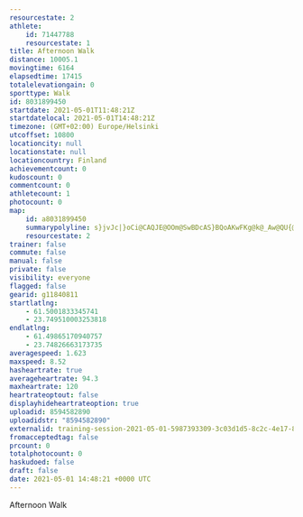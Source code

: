 ```yaml
---
resourcestate: 2
athlete:
    id: 71447788
    resourcestate: 1
title: Afternoon Walk
distance: 10005.1
movingtime: 6164
elapsedtime: 17415
totalelevationgain: 0
sporttype: Walk
id: 8031899450
startdate: 2021-05-01T11:48:21Z
startdatelocal: 2021-05-01T14:48:21Z
timezone: (GMT+02:00) Europe/Helsinki
utcoffset: 10800
locationcity: null
locationstate: null
locationcountry: Finland
achievementcount: 0
kudoscount: 0
commentcount: 0
athletecount: 1
photocount: 0
map:
    id: a8031899450
    summarypolyline: s}jvJc|}oCi@CAQJE@OOm@SwBDcAS}BQoAKwFKg@k@_Aw@QU{@y@iAe@OOiAFw@Ic@k@}@aBuDSAmBvAm@I]l@}@v@Wh@Ov@?jAEXa@Dq@u@m@`A[dAUHC^MJc@OSe@cAeFm@m@Su@o@]Ok@o@m@Eo@_@kA@yAKaDIS?_CIkBN{DA_Df@k@T{AJ_BMwCQ_BEoCLgCOkJEDEaFDgDP}D[sDFgE]qASPYQYs@Gs@Wc@E]_@a@Y}@g@w@o@SKT]FkAm@}BB[[IqFXuDOiBICFg@IgCECGqGs@^GTcAd@WSc@cCWgDKSC}@YcBMmBBe@zBkAv@}@ZAt@m@N[EH?`@X~Ed@zCTFtAQEQXMz@TXKfB~@XIF@`@b@pAbAh@Fr@i@L@J\AjADPLDRe@x@aM^eDKaDZoBVa@~@Ft@c@\@vCkA?JOROzBStASn@m@j@S\CTRZE@?VPfC^d@XzF?n@W|@AVDdFJrAMr@BH|Bn@tCFVVd@Jr@A\_@lA]AKAb@^E\Zv@PPC@SVhAJRPBRf@d@\v@Nt@p@b@DRb@PHAXJO?p@MV\lFGc@EHBQZLJOlA@P]lA@^P?uGNNfBON_GF[T[r@ZVA\e@h@DRVRERYl@^l@g@XC@h@Op@Bd@fANJ?xA}BkDvDCLVNLUL?bAbAh@`@HIDq@^_@ZHJ\VPtAX~Gf@AV~@}@xAo@l@m@Rk@XQx@b@b@S[jC?d@Q\\AZfAz@`B@c@RRLGHVCjBLUFLZ~C\t@AhCLl@ChACXMPVRBbALDLT\pANRVDLp@K~@@b@Tp@x@Md@~DOAHZ@b@_@\IjANpB?zAIr@DpAC~@Q~Al@`@ECc@|@aAzEDnAIxAT^AnADKC^Jt@OrALbCIxANrDI|@HjBMtAAlAWb@g@zAc@b@}Ap@DVGs@Wi@Ks@m@qAk@e@Om@q@y@g@c@s@Wg@n@cAr@uDzA_AxA{Ar@]nC@j@GjAs@lAW@KRANyA@_ALa@n@Ca@w@Lc@U_Bh@w@BKMc@Va@h@c@JENaANWbAIF^\BrAqAlBLKY_@KR|@?yAEe@Xc@OMVYCaAhEDvAf@HfAWbADJ[R?`AgAOWFGIAx@TAlBPxAYd@
    resourcestate: 2
trainer: false
commute: false
manual: false
private: false
visibility: everyone
flagged: false
gearid: g11840811
startlatlng:
    - 61.5001833345741
    - 23.749510003253818
endlatlng:
    - 61.49865170940757
    - 23.74826663173735
averagespeed: 1.623
maxspeed: 8.52
hasheartrate: true
averageheartrate: 94.3
maxheartrate: 120
heartrateoptout: false
displayhideheartrateoption: true
uploadid: 8594582890
uploadidstr: "8594582890"
externalid: training-session-2021-05-01-5987393309-3c03d1d5-8c2c-4e17-8fb2-b28013513d45.fit
fromacceptedtag: false
prcount: 0
totalphotocount: 0
haskudoed: false
draft: false
date: 2021-05-01 14:48:21 +0000 UTC
---
```

Afternoon Walk